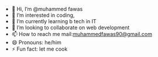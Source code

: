 - 👋 Hi, I’m @muhammed fawas
- 👀 I’m interested in coding,
- 🌱 I’m currently learning b tech in IT
- 💞️ I’m looking to collaborate on web development
- 📫 How to reach me mail:muhammedfawas90@gmail.com 
- 😄 Pronouns: he/him
- ⚡ Fun fact: let me cook

<!---
fawaaazi/fawaaazi is a ✨ special ✨ repository because its `README.md` (this file) appears on your GitHub profile.
You can click the Preview link to take a look at your changes.
--->
